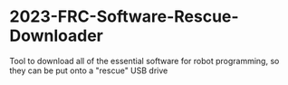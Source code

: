 # 2023-FRC-Software-Rescue-Downloader
Tool to download all of the essential software for robot programming, so they can be put onto a "rescue" USB drive
